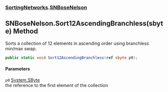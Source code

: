 ### [SortingNetworks](./SortingNetworks.md 'SortingNetworks').[SNBoseNelson](./SortingNetworks-SNBoseNelson.md 'SortingNetworks.SNBoseNelson')
## SNBoseNelson.Sort12AscendingBranchless(sbyte) Method
Sorts a collection of 12 elements in ascending order using branchless min/max swap.  
```csharp
public static void Sort12AscendingBranchless(ref sbyte p0);
```
#### Parameters
<a name='SortingNetworks-SNBoseNelson-Sort12AscendingBranchless(sbyte)-p0'></a>
`p0` [System.SByte](https://docs.microsoft.com/en-us/dotnet/api/System.SByte 'System.SByte')  
the reference to the first element of the collection  
  
